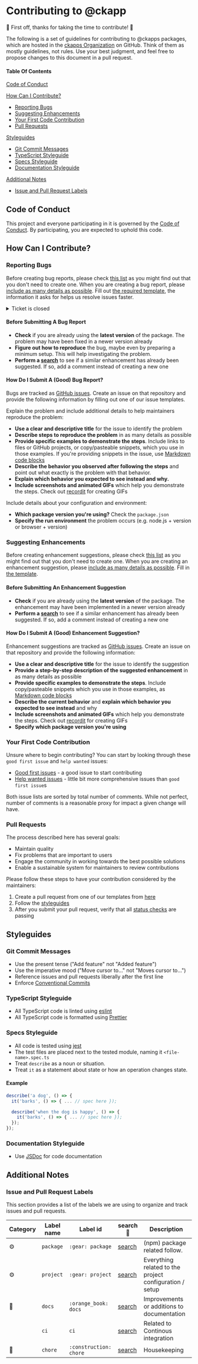# Contributing to @ckapp

:tada: First off, thanks for taking the time to contribute! :tada:

The following is a set of guidelines for contributing to @ckapps packages, which are hosted in the [ckapps Organization](https://github.com/ckapps) on GitHub. Think of them as mostly guidelines, not rules. Use your best judgment, and feel free to propose changes to this document in a pull request.

#### Table Of Contents

[Code of Conduct](#code-of-conduct)

[How Can I Contribute?](#how-can-i-contribute)

- [Reporting Bugs](#reporting-bugs)
- [Suggesting Enhancements](#suggesting-enhancements)
- [Your First Code Contribution](#your-first-code-contribution)
- [Pull Requests](#pull-requests)

[Styleguides](#styleguides)

- [Git Commit Messages](#git-commit-messages)
- [TypeScript Styleguide](#typescript-styleguide)
- [Specs Styleguide](#specs-styleguide)
- [Documentation Styleguide](#documentation-styleguide)

[Additional Notes](#additional-notes)

- [Issue and Pull Request Labels](#issue-and-pull-request-labels)

## Code of Conduct

This project and everyone participating in it is governed by the [Code of Conduct](CODE_OF_CONDUCT.md). By participating, you are expected to uphold this code.

## How Can I Contribute?

### Reporting Bugs

Before creating bug reports, please check [this list](#before-submitting-a-bug-report) as you might find out that you don't need to create one. When you are creating a bug report, please [include as many details as possible](#how-do-i-submit-a-good-bug-report). Fill out [the required template](https://github.com/ckapps/.github/blob/master/ISSUE_TEMPLATE/bug_report.md), the information it asks for helps us resolve issues faster.

<details><summary>Ticket is closed</summary>If the ticket is already closed, but it seems that you are still experiencing the same problem, open a new issue and link to the original issue in the body.</details>

#### Before Submitting A Bug Report

- **Check** if you are already using the **latest version** of the package. The problem may have been fixed in a newer version already
- **Figure out how to reproduce** the bug, maybe even by preparing a minimum setup. This will help investigating the problem.
- **Perform a [search](https://github.com/search?q=+is%3Aissue+user%3Ackapps)** to see if a similar enhancement has already been suggested. If so, add a comment instead of creating a new one

#### How Do I Submit A (Good) Bug Report?

Bugs are tracked as [GitHub issues](https://guides.github.com/features/issues/). Create an issue on that repository and provide the following information by filling out one of our issue templates.

Explain the problem and include additional details to help maintainers reproduce the problem:

- **Use a clear and descriptive title** for the issue to identify the problem
- **Describe steps to reproduce the problem** in as many details as possible
- **Provide specific examples to demonstrate the steps**. Include links to files or GitHub projects, or copy/pasteable snippets, which you use in those examples. If you're providing snippets in the issue, use [Markdown code blocks](https://help.github.com/articles/markdown-basics/#multiple-lines)
- **Describe the behavior you observed after following the steps** and point out what exactly is the problem with that behavior.
- **Explain which behavior you expected to see instead and why.**
- **Include screenshots and animated GIFs** which help you demonstrate the steps. Check out [recordit](https://recordit.co/) for creating GIFs

Include details about your configuration and environment:

- **Which package version you're using?** Check the `package.json`
- **Specify the run environment** the problem occurs (e.g. node.js + version or browser + version)

### Suggesting Enhancements

Before creating enhancement suggestions, please check [this list](#before-submitting-an-enhancement-suggestion) as you might find out that you don't need to create one. When you are creating an enhancement suggestion, please [include as many details as possible](#how-do-i-submit-a-good-enhancement-suggestion). Fill in [the template](https://github.com/ckapps/.github/blob/master/ISSUE_TEMPLATE/feature_request.md).

#### Before Submitting An Enhancement Suggestion

- **Check** if you are already using the **latest version** of the package. The enhancement may have been implemented in a newer version already
- **Perform a [search](https://github.com/search?q=+is%3Aissue+user%3Ackapps)** to see if a similar enhancement has already been suggested. If so, add a comment instead of creating a new one

#### How Do I Submit A (Good) Enhancement Suggestion?

Enhancement suggestions are tracked as [GitHub issues](https://guides.github.com/features/issues/). Create an issue on that repository and provide the following information:

- **Use a clear and descriptive title** for the issue to identify the suggestion
- **Provide a step-by-step description of the suggested enhancement** in as many details as possible
- **Provide specific examples to demonstrate the steps**. Include copy/pasteable snippets which you use in those examples, as [Markdown code blocks](https://help.github.com/articles/markdown-basics/#multiple-lines)
- **Describe the current behavior** and **explain which behavior you expected to see instead** and why
- **Include screenshots and animated GIFs** which help you demonstrate the steps. Check out [recordit](https://recordit.co/) for creating GIFs
- **Specify which package version you're using**

### Your First Code Contribution

Unsure where to begin contributing? You can start by looking through these `good first issue` and `help wanted` issues:

- [Good first issues][good-first-issue] - a good issue to start contributing
- [Help wanted issues][help-wanted] - little bit more comprehensive issues than `good first issue`s

Both issue lists are sorted by total number of comments. While not perfect, number of comments is a reasonable proxy for impact a given change will have.

### Pull Requests

The process described here has several goals:

- Maintain quality
- Fix problems that are important to users
- Engage the community in working towards the best possible solutions
- Enable a sustainable system for maintainers to review contributions

Please follow these steps to have your contribution considered by the maintainers:

1. Create a pull request from one of our templates from [here](https://github.com/ckapps/.github/tree/master/PULL_REQUEST_TEMPLATE)
2. Follow the [styleguides](#styleguides)
3. After you submit your pull request, verify that all [status checks](https://help.github.com/articles/about-status-checks/) are passing

## Styleguides

### Git Commit Messages

- Use the present tense ("Add feature" not "Added feature")
- Use the imperative mood ("Move cursor to..." not "Moves cursor to...")
- Reference issues and pull requests liberally after the first line
- Enforce [Conventional Commits](https://www.conventionalcommits.org/en/v1.0.0/)

### TypeScript Styleguide

- All TypeScript code is linted using [eslint](https://eslint.org/)
- All TypeScript code is formatted using [Prettier](https://prettier.io/)

### Specs Styleguide

- All code is tested using [jest](https://jestjs.io/)
- The test files are placed next to the tested module, naming it `<file-name>.spec.ts`
- Treat `describe` as a noun or situation.
- Treat `it` as a statement about state or how an operation changes state.

#### Example

```typescript
describe('a dog', () => {
  it('barks', () => { ... // spec here });

  describe('when the dog is happy', () => {
    it('barks', () => { ... // spec here });
  });
});
```

### Documentation Styleguide

- Use [JSDoc](https://jsdoc.app/) for code documentation

## Additional Notes

### Issue and Pull Request Labels

This section provides a list of the labels we are using to organize and track issues and pull requests.

| Category       | Label name | Label id               | search :mag_right:                            | Description                                             |
| -------------- | ---------- | ---------------------- | --------------------------------------------- | ------------------------------------------------------- |
| :gear:         | `package`  | `:gear: package`       | [search][search-org-label-gear-package]       | (npm) package related follow.                           |
| :gear:         | `project`  | `:gear: project`       | [search][search-org-label-gear-project]       | Everything related to the project configuration / setup |
| :orange_book:  | `docs`     | `:orange_book: docs`   | [search][search-org-label-book-docs]          | Improvements or additions to documentation              |
|                | `ci`       | `ci`                   | [search][search-org-label-ci]                 | Related to Continous integration                        |
| :construction: | `chore`    | `:construction: chore` | [search][search-org-label-construction-chore] | Housekeeping                                            |

[search-org-label-gear-package]: https://github.com/search?q=is%3Aopen+is%3Aissue+user%3Ackapps+label%3A":gear:+package"
[search-org-label-gear-project]: https://github.com/search?q=is%3Aopen+is%3Aissue+user%3Ackapps+label%3A":gear:+project"
[search-org-label-book-docs]: https://github.com/search?q=is%3Aopen+is%3Aissue+user%3Ackapps+label%3A":orange_book:+docs"
[search-org-label-ci]: https://github.com/search?q=is%3Aopen+is%3Aissue+user%3Ackapps+label%3Aci
[search-org-label-construction-chore]: https://github.com/search?q=is%3Aopen+is%3Aissue+user%3Ackapps+label%3A":construction:+chore"
[good-first-issue]: https://github.com/search?q=is%3Aopen+is%3Aissue+label%3A"good+first+issue"+label%3A"help+wanted"+user%3Ackapps+sort%3Acomments-desc
[help-wanted]: https://github.com/search?q=is%3Aopen+is%3Aissue+label%3A"help+wanted"+user%3Ackapps+sort%3Acomments-desc+-label%3A"good+first+issue"
